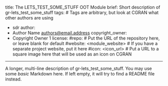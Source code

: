 title: The LETS_TEST_SOME_STUFF OOT Module
brief: Short description of gr-lets_test_some_stuff
tags: # Tags are arbitrary, but look at CGRAN what other authors are using
  - sdr
author:
  - Author Name <authors@email.address>
copyright_owner:
  - Copyright Owner 1
license:
#repo: # Put the URL of the repository here, or leave blank for default
#website: <module_website> # If you have a separate project website, put it here
#icon: <icon_url> # Put a URL to a square image here that will be used as an icon on CGRAN
---
A longer, multi-line description of gr-lets_test_some_stuff.
You may use some *basic* Markdown here.
If left empty, it will try to find a README file instead.
